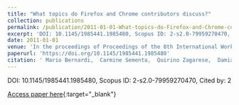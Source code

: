 ```yaml
---
title: "What topics do Firefox and Chrome contributors discuss?"
collection: publications
permalink: /publication/2011-01-01-What-topics-do-Firefox-and-Chrome-contributors-discuss
excerpt: 'DOI: 10.1145/1985441.1985480, Scopus ID: 2-s2.0-79959270470, Cited by: 2'
date: 2011-01-01
venue: 'In the proceedings of Proceedings of the 8th International Working Conference on Mining Software Repositories, MSR 2011 (Co-located with ICSE), Waikiki, Honolulu, HI, USA, May 21-28, 2011, Proceedings'
paperurl: 'https://doi.org/10.1145/1985441.1985480'
citation: ' Mario Bernardi,  Carmine Sementa,  Quirino Zagarese,  Damiano Distante,  Massimiliano Di, &quot;What topics do Firefox and Chrome contributors discuss?.&quot; In the proceedings of Proceedings of the 8th International Working Conference on Mining Software Repositories, MSR 2011 (Co-located with ICSE), Waikiki, Honolulu, HI, USA, May 21-28, 2011, Proceedings, 2011.'
---
```

DOI: 10.1145/1985441.1985480, Scopus ID: 2-s2.0-79959270470, Cited by: 2

[Access paper here](https://doi.org/10.1145/1985441.1985480){:target="_blank"}
